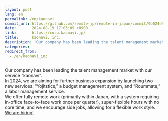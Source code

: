 ```yaml
---
layout: post
lang: en
permalink: /en/kaonavi
commit_url: https://github.com/remote-jp/remote-in-japan/commit/9b024e5a496c3b4259485c25e278b518f8cfcf0a
date:       2024-08-19 17:03:09 +0900
link:       https://corp.kaonavi.jp/
title:      kaonavi, inc.
description: 'Our company has been leading the talent management market with our service “kaonavi”. In 2024, we are aiming for further business expansion by launching two new services: “Yojitstics,” a budget management system, and “Roummate,” a labor management service. We offer fully remote work (primarily within Japan, with a system requiring in-office face-to-face work once per quarter), super-flexible hours with no core time, and we encourage side jobs, allowing for a flexible work style. We are hiring!'
categories: 
redirect_from:
  - /en/kaonavi_inc
---
```


<p>Our company has been leading the talent management market with our service “kaonavi”.<br />In 2024, we are aiming for further business expansion by launching two new services: “Yojitstics,” a budget management system, and “Roummate,” a labor management service.<br />We offer fully remote work (primarily within Japan, with a system requiring in-office face-to-face work once per quarter), super-flexible hours with no core time, and we encourage side jobs, allowing for a flexible work style.<br /><a href="https://corp.kaonavi.jp/recruit/recruitment/">We are hiring!</a></p>
